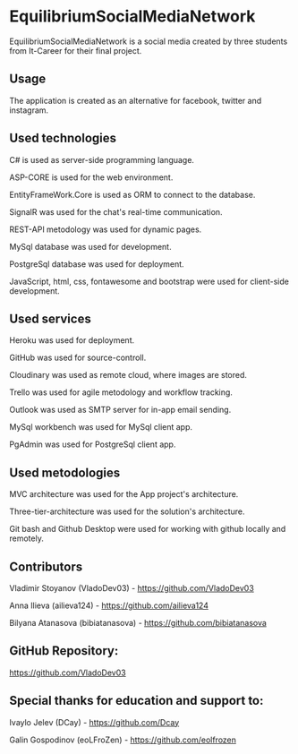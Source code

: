 # EquilibriumSocialMediaNetwork
EquilibriumSocialMediaNetwork is a social media created by three students from It-Career for their final project.
## Usage
The application is created as an alternative for facebook, twitter and instagram.
## Used technologies
C# is used as server-side programming language.

ASP-CORE is used for the web environment.

EntityFrameWork.Core is used as ORM to connect to the database.

SignalR was used for the chat's real-time communication.

REST-API metodology was used for dynamic pages.

MySql database was used for development.

PostgreSql database was used for deployment.

JavaScript, html, css, fontawesome and bootstrap were used for client-side development.

## Used services

Heroku was used for deployment.

GitHub was used for source-controll.

Cloudinary was used as remote cloud, where images are stored.

Trello was used for agile metodology and workflow tracking.

Outlook was used as SMTP server for in-app email sending.

MySql workbench was used for MySql client app.

PgAdmin was used for PostgreSql client app.

## Used metodologies

MVC architecture was used for the App project's architecture.

Three-tier-architecture was used for the solution's architecture.

Git bash and Github Desktop were used for working with github locally and remotely.

## Contributors
Vladimir Stoyanov (VladoDev03) - https://github.com/VladoDev03

Anna Ilieva (ailieva124) - https://github.com/ailieva124

Bilyana Atanasova (bibiatanasova) - https://github.com/bibiatanasova

## GitHub Repository:
https://github.com/VladoDev03

## Special thanks for education and support to:
Ivaylo Jelev (DCay) - https://github.com/Dcay

Galin Gospodinov (eoLFroZen) - https://github.com/eolfrozen